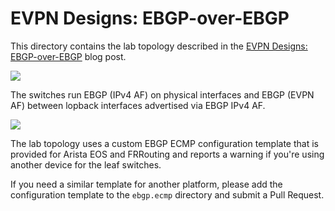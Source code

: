 # EVPN Designs: EBGP-over-EBGP

This directory contains the lab topology described in the [EVPN Designs:
EBGP-over-EBGP](https://blog.ipspace.net/2024/10/evpn-designs-ebgp-ebgp/) blog
post. 

![](http://blog.ipspace.net/2024/04/evpn-design-fabric.png)

The switches run EBGP (IPv4 AF) on physical interfaces and EBGP (EVPN AF)
between lopback interfaces advertised via EBGP IPv4 AF.

![](https://blog.ipspace.net/2024/10/evpn-design-ebgp-over-ebgp.png)

The lab topology uses a custom EBGP ECMP configuration template that is provided
for Arista EOS and FRRouting and reports a warning if you're using another
device for the leaf switches.

If you need a similar template for another platform, please add the
configuration template to the `ebgp.ecmp` directory and submit a Pull Request.
